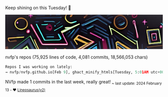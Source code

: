 Keep shining on this Tuesday! 🌷

![banner](./assets/banner.jpg)

nvfp's repos (75,925 lines of code, 4,081 commits, 18,566,053 chars)

```python
Repos I was working on lately:
→ nvfp/nvfp.github.io[Feb 9], ghact_minify_htmls[Tuesday, 5:01AM utc+0000], ghact_auto_permalink[Monday, 10:33AM]
```

NVfp made 1 commits in the last week, really great!<sub> ~ last update: 2024 February 13 - ❤️ [Lineosaurus(v2)](https://github.com/Lineosaurus/Lineosaurus)</sub>